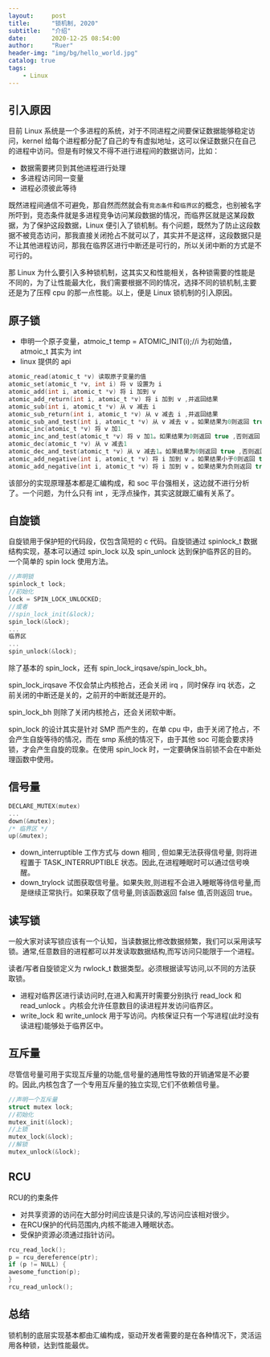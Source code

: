 ```yaml
---
layout:     post
title:      "锁机制, 2020"
subtitle:   "介绍"
date:       2020-12-25 08:54:00
author:     "Ruer"
header-img: "img/bg/hello_world.jpg"
catalog: true
tags:
    - Linux
---
```


## 引入原因

目前 Linux 系统是一个多进程的系统，对于不同进程之间要保证数据能够稳定访问，kernel 给每个进程都分配了自己的专有虚拟地址，这可以保证数据只在自己的进程中访问。但是有时候又不得不进行进程间的数据访问，比如：

* 数据需要拷贝到其他进程进行处理
* 多进程访问同一变量
* 进程必须彼此等待

既然进程间通信不可避免，那自然而然就会有`竞态条件`和`临界区`的概念，也别被名字所吓到，竞态条件就是多进程竞争访问某段数据的情况，而临界区就是这某段数据，为了保护这段数据，Linux 便引入了锁机制。有个问题，既然为了防止这段数据不被竞态访问，那我直接关闭抢占不就可以了，其实并不是这样，这段数据只是不让其他进程访问，那我在临界区进行中断还是可行的，所以关闭中断的方式是不可行的。

那 Linux 为什么要引入多种锁机制，这其实又和性能相关，各种锁需要的性能是不同的，为了让性能最大化，我们需要根据不同的情况，选择不同的锁机制,主要还是为了压榨 cpu 的那一点性能。以上，便是 Linux 锁机制的引入原因。

## 原子锁

* 申明一个原子变量，atmoic_t temp = ATOMIC_INIT(i);//i 为初始值，atmoic_t 其实为 int
* linux 提供的 api

```C
atomic_read(atomic_t *v) 读取原子变量的值
atomic_set(atomic_t *v, int i) 将 v 设置为 i
atomic_add(int i, atomic_t *v) 将 i 加到 v
atomic_add_return(int i, atomic_t *v) 将 i 加到 v ,并返回结果
atomic_sub(int i, atomic_t *v) 从 v 减去 i
atomic_sub_return(int i, atomic_t *v) 从 v 减去 i ,并返回结果
atomic_sub_and_test(int i, atomic_t *v) 从 v 减去 v 。如果结果为0则返回 true ,否则返回 false
atomic_inc(atomic_t *v) 将 v 加1
atomic_inc_and_test(atomic_t *v) 将 v 加1。如果结果为0则返回 true ,否则返回 false
atomic_dec(atomic_t *v) 从 v 减去1
atomic_dec_and_test(atomic_t *v) 从 v 减去1。如果结果为0则返回 true ,否则返回 false
atomic_add_negative(int i, atomic_t *v) 将 i 加到 v 。如果结果小于0则返回 true ,否则返回 false
atomic_add_negative(int i, atomic_t *v) 将 i 加到 v 。如果结果为负则返回 true ,否则返回 false
```

该部分的实现原理基本都是汇编构成，和 soc 平台强相关，这边就不进行分析了。一个问题，为什么只有 int ，无浮点操作，其实这就跟汇编有关系了。

## 自旋锁

自旋锁用于保护短的代码段，仅包含简短的 c 代码。自旋锁通过 spinlock_t 数据结构实现，基本可以通过 spin_lock 以及 spin_unlock 达到保护临界区的目的。一个简单的 spin lock 使用方法。

```C
//声明锁
spinlock_t lock;
//初始化
lock = SPIN_LOCK_UNLOCKED;
//或者
//spin_lock_init(&lock);
spin_lock(&lock);
...
临界区
...
spin_unlock(&lock);
```

除了基本的 spin_lock，还有 spin_lock_irqsave/spin_lock_bh。

spin_lock_irqsave 不仅会禁止内核抢占，还会关闭 irq ，同时保存 irq 状态，之前关闭的中断还是关的，之前开的中断就还是开的。

spin_lock_bh 则除了关闭内核抢占，还会关闭软中断。

spin_lock 的设计其实是针对 SMP 而产生的，在单 cpu 中，由于关闭了抢占，不会产生自旋等待的情况，而在 smp 系统的情况下，由于其他 soc 可能会要求持锁，才会产生自旋的现象。在使用 spin_lock 时，一定要确保当前锁不会在中断处理函数中使用。

## 信号量

```C
DECLARE_MUTEX(mutex)
...
down(&mutex);
/* 临界区 */
up(&mutex);
```

* down_interruptible 工作方式与 down 相同 , 但如果无法获得信号量, 则将进程置于 TASK_INTERRUPTIBLE 状态。因此,在进程睡眠时可以通过信号唤醒。
* down_trylock 试图获取信号量。如果失败,则进程不会进入睡眠等待信号量,而是继续正常执行。如果获取了信号量,则该函数返回 false 值,否则返回 true。

## 读写锁

一般大家对读写锁应该有一个认知，当读数据比修改数据频繁，我们可以采用读写锁。通常,任意数目的进程都可以并发读取数据结构,而写访问只能限于一个进程。

读者/写者自旋锁定义为 rwlock_t 数据类型。必须根据读写访问,以不同的方法获取锁。

* 进程对临界区进行读访问时,在进入和离开时需要分别执行 read_lock 和 read_unlock 。内核会允许任意数目的读进程并发访问临界区。
* write_lock 和 write_unlock 用于写访问。内核保证只有一个写进程(此时没有读进程)能够处于临界区中。

## 互斥量

尽管信号量可用于实现互斥量的功能,信号量的通用性导致的开销通常是不必要的。因此,内核包含了一个专用互斥量的独立实现,它们不依赖信号量。

```C
//声明一个互斥量
struct mutex lock;
//初始化
mutex_init(&lock);
//上锁
mutex_lock(&lock);
//解锁
mutex_unlock(&lock);
```

## RCU

RCU的约束条件

* 对共享资源的访问在大部分时间应该是只读的,写访问应该相对很少。
* 在RCU保护的代码范围内,内核不能进入睡眠状态。
* 受保护资源必须通过指针访问。

```C
rcu_read_lock();
p = rcu_dereference(ptr);
if (p != NULL) {
awesome_function(p);
}
rcu_read_unlock();
```

## 总结

锁机制的底层实现基本都由汇编构成，驱动开发者需要的是在各种情况下，灵活运用各种锁，达到性能最优。